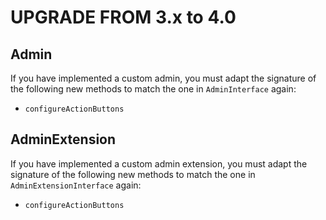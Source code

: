 UPGRADE FROM 3.x to 4.0
=======================

## Admin
If you have implemented a custom admin, you must adapt the signature of the following new methods to match the one in `AdminInterface` again:
 * `configureActionButtons`

## AdminExtension
If you have implemented a custom admin extension, you must adapt the signature of the following new methods to match the one in `AdminExtensionInterface` again:
 * `configureActionButtons`
